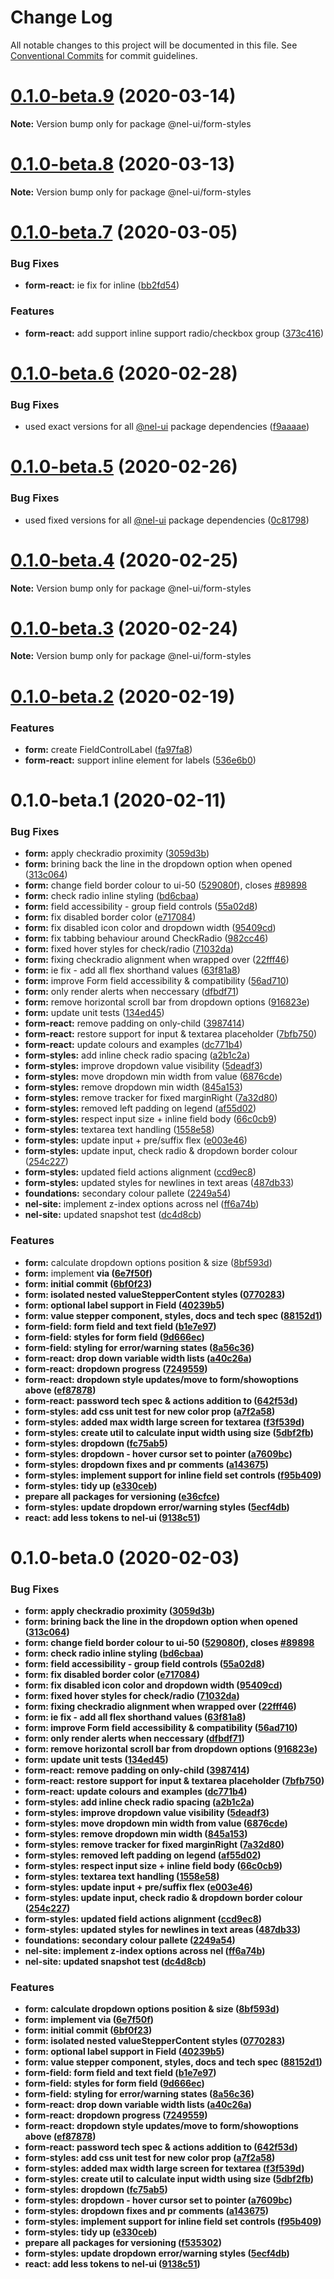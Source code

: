 # Change Log

All notable changes to this project will be documented in this file.
See [Conventional Commits](https://conventionalcommits.org) for commit guidelines.

# [0.1.0-beta.9](https://noop/nel-ui/compare/@nel-ui/form-styles@0.1.0-beta.8...@nel-ui/form-styles@0.1.0-beta.9) (2020-03-14)

**Note:** Version bump only for package @nel-ui/form-styles





# [0.1.0-beta.8](https://noop/nel-ui/compare/@nel-ui/form-styles@0.1.0-beta.7...@nel-ui/form-styles@0.1.0-beta.8) (2020-03-13)

**Note:** Version bump only for package @nel-ui/form-styles





# [0.1.0-beta.7](https://noop/nel-ui/compare/@nel-ui/form-styles@0.1.0-beta.6...@nel-ui/form-styles@0.1.0-beta.7) (2020-03-05)


### Bug Fixes

* **form-react:** ie fix for inline ([bb2fd54](https://noop/nel-ui/commits/bb2fd54443cac9b08acad11d8aadcb18ae15f40a))


### Features

* **form-react:** add support inline support radio/checkbox group ([373c416](https://noop/nel-ui/commits/373c416926acaffa28e64f7ad0071245b98d3382))





# [0.1.0-beta.6](https://noop/nel-ui/compare/@nel-ui/form-styles@0.1.0-beta.5...@nel-ui/form-styles@0.1.0-beta.6) (2020-02-28)


### Bug Fixes

* used exact versions for all [@nel-ui](https://bitbucket.org/nel-ui) package dependencies ([f9aaaae](https://noop/nel-ui/commits/f9aaaae13a9879e82c1527fcaaf3fd543fdc7dc4))





# [0.1.0-beta.5](https://noop/nel-ui/compare/@nel-ui/form-styles@0.1.0-beta.4...@nel-ui/form-styles@0.1.0-beta.5) (2020-02-26)


### Bug Fixes

* used fixed versions for all [@nel-ui](https://bitbucket.org/nel-ui) package dependencies ([0c81798](https://noop/nel-ui/commits/0c8179853341c5f2357bb329ab51d8ebca73b936))





# [0.1.0-beta.4](https://noop/nel-ui/compare/@nel-ui/form-styles@0.1.0-beta.3...@nel-ui/form-styles@0.1.0-beta.4) (2020-02-25)

**Note:** Version bump only for package @nel-ui/form-styles





# [0.1.0-beta.3](https://noop/nel-ui/compare/@nel-ui/form-styles@0.1.0-beta.2...@nel-ui/form-styles@0.1.0-beta.3) (2020-02-24)

**Note:** Version bump only for package @nel-ui/form-styles





# [0.1.0-beta.2](https://noop/nel-ui/compare/@nel-ui/form-styles@0.1.0-beta.1...@nel-ui/form-styles@0.1.0-beta.2) (2020-02-19)


### Features

* **form:** create FieldControlLabel ([fa97fa8](https://noop/nel-ui/commits/fa97fa88c40feb81acb66f16c29ade8763f58426))
* **form-react:** support inline element for labels ([536e6b0](https://noop/nel-ui/commits/536e6b0d2762dc53bcb487c69ffb25243efd5f05))





# 0.1.0-beta.1 (2020-02-11)


### Bug Fixes

* **form:** apply checkradio proximity ([3059d3b](https://noop/nel-ui/commits/3059d3bf7fe356ac21dbe7e085c35f1c5ceb0429))
* **form:** brining back the line in the dropdown option when opened ([313c064](https://noop/nel-ui/commits/313c0645b3173773921d3c8e1aeb07cb9ae5346f))
* **form:** change field border colour to ui-50 ([529080f](https://noop/nel-ui/commits/529080f40b60d79a5b6469eb75446a66cf315437)), closes [#89898](https://noop/nel-ui/issue/89898)
* **form:** check radio inline styling ([bd6cbaa](https://noop/nel-ui/commits/bd6cbaaa8763677767a4f8d6b7cf8fd27f6daa8f))
* **form:** field accessibility - group field controls ([55a02d8](https://noop/nel-ui/commits/55a02d8c11d2f4a5e5c627be46d8681b83615d0a))
* **form:** fix disabled border color ([e717084](https://noop/nel-ui/commits/e71708450b4df935d6c5e4c9f8fa496e9e2800ce))
* **form:** fix disabled icon color and dropdown width ([95409cd](https://noop/nel-ui/commits/95409cd7a348a7c4f9762acab0d18b322bcbbc6a))
* **form:** fix tabbing behaviour around CheckRadio ([982cc46](https://noop/nel-ui/commits/982cc464e68b807ca095ca5e39c599f62b429fd9))
* **form:** fixed hover styles for check/radio ([71032da](https://noop/nel-ui/commits/71032da650643344387e2d310db68f9435790943))
* **form:** fixing checkradio alignment when wrapped over ([22fff46](https://noop/nel-ui/commits/22fff461fcc866dbe8a865a4cc49a6e43f578b4e))
* **form:** ie fix - add all flex shorthand values ([63f81a8](https://noop/nel-ui/commits/63f81a8958700279841e598fdc08e5f7f4407bd9))
* **form:** improve Form field accessibility & compatibility ([56ad710](https://noop/nel-ui/commits/56ad71029d9150cf52431bc33cb012ec91124c41))
* **form:** only render alerts when neccessary ([dfbdf71](https://noop/nel-ui/commits/dfbdf71a675af0bffe90ec3d8e3d25463d550150))
* **form:** remove horizontal scroll bar from dropdown options ([916823e](https://noop/nel-ui/commits/916823edfba37911edb65eff3d40801f906da57c))
* **form:** update unit tests ([134ed45](https://noop/nel-ui/commits/134ed450588cd86dcdc21cab272b7beefc9b2391))
* **form-react:** remove padding on only-child ([3987414](https://noop/nel-ui/commits/3987414557c7903b1decd63f92a403c932b14886))
* **form-react:** restore support for input & textarea placeholder ([7bfb750](https://noop/nel-ui/commits/7bfb75007e91d3a95e0741b4129a2dc23d267078))
* **form-react:** update colours and examples ([dc771b4](https://noop/nel-ui/commits/dc771b42bda329cf12713eb2717bd050b44f3178))
* **form-styles:** add inline check radio spacing ([a2b1c2a](https://noop/nel-ui/commits/a2b1c2a7f37ca2ea7738a7107690845723e2fc5f))
* **form-styles:** improve dropdown value visibility ([5deadf3](https://noop/nel-ui/commits/5deadf3cfae19e97c02908401807fdc3948af104))
* **form-styles:** move dropdown min width from value ([6876cde](https://noop/nel-ui/commits/6876cde886f93de69be9003757721ae0bec66888))
* **form-styles:** remove dropdown min width ([845a153](https://noop/nel-ui/commits/845a1531115d44fbf38046a29a8bc7ce0be7e68b))
* **form-styles:** remove tracker for fixed marginRight ([7a32d80](https://noop/nel-ui/commits/7a32d809eea1a412114ee28c82d67e62e53bdbff))
* **form-styles:** removed left padding on legend ([af55d02](https://noop/nel-ui/commits/af55d0219596ba3a8506b5c721b4653bdcfa23bf))
* **form-styles:** respect input size + inline field body ([66c0cb9](https://noop/nel-ui/commits/66c0cb91e0d8ddaac450d748e1ebe40a67a1c004))
* **form-styles:** textarea text handling ([1558e58](https://noop/nel-ui/commits/1558e580234108a19106268c4f0c0ed438471f58))
* **form-styles:** update input + pre/suffix flex ([e003e46](https://noop/nel-ui/commits/e003e464ccf35dcfbe8612c5be79e3f23b5923cc))
* **form-styles:** update input, check radio & dropdown border colour ([254c227](https://noop/nel-ui/commits/254c227c303bca937d9db263de73100610f9f7c7))
* **form-styles:** updated field actions alignment ([ccd9ec8](https://noop/nel-ui/commits/ccd9ec8dc28366aa50897c549cf0f61ea172d36c))
* **form-styles:** updated styles for newlines in text areas ([487db33](https://noop/nel-ui/commits/487db339fa385f7d1ff7016fc072839074246518))
* **foundations:** secondary colour pallete ([2249a54](https://noop/nel-ui/commits/2249a54efc4fc84c74fa57806f60f9f9a3ef1bdc))
* **nel-site:** implement z-index options across nel ([ff6a74b](https://noop/nel-ui/commits/ff6a74b505031d71e64ebbb3fdfc9a0b1d82494f))
* **nel-site:** updated snapshot test ([dc4d8cb](https://noop/nel-ui/commits/dc4d8cb8182930e38b6c94cbc18fc2223c1e74a1))


### Features

* **form:** calculate dropdown options position & size ([8bf593d](https://noop/nel-ui/commits/8bf593d5e2ec02ded2877e2c2850fef13f2857aa))
* **form:** implement <strong> via <Text /> ([6e7f50f](https://noop/nel-ui/commits/6e7f50f41cbe22ba9d45443a4c77c21628866a8f))
* **form:** initial commit ([6bf0f23](https://noop/nel-ui/commits/6bf0f23b97c2a563351e45fe30b18064e114a053))
* **form:** isolated nested valueStepperContent styles ([0770283](https://noop/nel-ui/commits/0770283420c5385398fa28db4e857d193c740f94))
* **form:** optional label support in Field ([40239b5](https://noop/nel-ui/commits/40239b5f9013cc83c3860def12a6dd62e1e793d9))
* **form:** value stepper component, styles, docs and tech spec ([88152d1](https://noop/nel-ui/commits/88152d131580db7c996e4288ab51e52cdde3d572))
* **form-field:** form field and text field ([b1e7e97](https://noop/nel-ui/commits/b1e7e971d41c5f12df54341ddb8a7fe6d33b334f))
* **form-field:** styles for form field ([9d666ec](https://noop/nel-ui/commits/9d666ec42cb5a37ca13b5e201bf725d3f80f7fd9))
* **form-field:** styling for error/warning states ([8a56c36](https://noop/nel-ui/commits/8a56c3614da9d96eefcc2b6e78db71c88b93944f))
* **form-react:** drop down variable width lists ([a40c26a](https://noop/nel-ui/commits/a40c26ad261170a6cc25848dc572385a2c831519))
* **form-react:** dropdown progress ([7249559](https://noop/nel-ui/commits/72495598f8bd1667cb1a5b38f2c028d605ba600f))
* **form-react:** dropdown style updates/move to form/showoptions above ([ef87878](https://noop/nel-ui/commits/ef87878583f7659671888002f7753d9dcda100ac))
* **form-react:** password tech spec & actions addition to <Field /> ([642f53d](https://noop/nel-ui/commits/642f53d52cf4ff218f07390716514f4c7b6ba6ed))
* **form-styles:** add css unit test for new color prop ([a7f2a58](https://noop/nel-ui/commits/a7f2a58107eeb63871a41d80b7573ed06558757a))
* **form-styles:** added max width large screen for textarea ([f3f539d](https://noop/nel-ui/commits/f3f539db8a46529256e0c99e35cd0f73287528cc))
* **form-styles:** create util to calculate input width using size ([5dbf2fb](https://noop/nel-ui/commits/5dbf2fb135aadf38d8f952484d67ddedfcbbe5d1))
* **form-styles:** dropdown ([fc75ab5](https://noop/nel-ui/commits/fc75ab519a053b46baa81f4769f473989c6d4316))
* **form-styles:** dropdown - hover cursor set to pointer ([a7609bc](https://noop/nel-ui/commits/a7609bc4f0951ba7f66952288ce85fb7f2035301))
* **form-styles:** dropdown fixes and pr comments ([a143675](https://noop/nel-ui/commits/a143675e2a12e6b4b1154174d1a71b6279a46380))
* **form-styles:** implement support for inline field set controls ([f95b409](https://noop/nel-ui/commits/f95b409e66c676aa1232e08f546161890d0a50cc))
* **form-styles:** tidy up ([e330ceb](https://noop/nel-ui/commits/e330ceba653fff9112f2d34d309f68bd9325122a))
* prepare all packages for versioning ([e36cfce](https://noop/nel-ui/commits/e36cfce8be0ac9a453d49807053621967464bc9f))
* **form-styles:** update dropdown error/warning styles ([5ecf4db](https://noop/nel-ui/commits/5ecf4dbfa2f398ec19573326b78f34c1f9eae65c))
* **react:** add less tokens to nel-ui ([9138c51](https://noop/nel-ui/commits/9138c5168d8348b31e8da8c31c3336fe37d8450b))





# 0.1.0-beta.0 (2020-02-03)


### Bug Fixes

* **form:** apply checkradio proximity ([3059d3b](https://noop/nel-ui/commits/3059d3bf7fe356ac21dbe7e085c35f1c5ceb0429))
* **form:** brining back the line in the dropdown option when opened ([313c064](https://noop/nel-ui/commits/313c0645b3173773921d3c8e1aeb07cb9ae5346f))
* **form:** change field border colour to ui-50 ([529080f](https://noop/nel-ui/commits/529080f40b60d79a5b6469eb75446a66cf315437)), closes [#89898](https://noop/nel-ui/issue/89898)
* **form:** check radio inline styling ([bd6cbaa](https://noop/nel-ui/commits/bd6cbaaa8763677767a4f8d6b7cf8fd27f6daa8f))
* **form:** field accessibility - group field controls ([55a02d8](https://noop/nel-ui/commits/55a02d8c11d2f4a5e5c627be46d8681b83615d0a))
* **form:** fix disabled border color ([e717084](https://noop/nel-ui/commits/e71708450b4df935d6c5e4c9f8fa496e9e2800ce))
* **form:** fix disabled icon color and dropdown width ([95409cd](https://noop/nel-ui/commits/95409cd7a348a7c4f9762acab0d18b322bcbbc6a))
* **form:** fixed hover styles for check/radio ([71032da](https://noop/nel-ui/commits/71032da650643344387e2d310db68f9435790943))
* **form:** fixing checkradio alignment when wrapped over ([22fff46](https://noop/nel-ui/commits/22fff461fcc866dbe8a865a4cc49a6e43f578b4e))
* **form:** ie fix - add all flex shorthand values ([63f81a8](https://noop/nel-ui/commits/63f81a8958700279841e598fdc08e5f7f4407bd9))
* **form:** improve Form field accessibility & compatibility ([56ad710](https://noop/nel-ui/commits/56ad71029d9150cf52431bc33cb012ec91124c41))
* **form:** only render alerts when neccessary ([dfbdf71](https://noop/nel-ui/commits/dfbdf71a675af0bffe90ec3d8e3d25463d550150))
* **form:** remove horizontal scroll bar from dropdown options ([916823e](https://noop/nel-ui/commits/916823edfba37911edb65eff3d40801f906da57c))
* **form:** update unit tests ([134ed45](https://noop/nel-ui/commits/134ed450588cd86dcdc21cab272b7beefc9b2391))
* **form-react:** remove padding on only-child ([3987414](https://noop/nel-ui/commits/3987414557c7903b1decd63f92a403c932b14886))
* **form-react:** restore support for input & textarea placeholder ([7bfb750](https://noop/nel-ui/commits/7bfb75007e91d3a95e0741b4129a2dc23d267078))
* **form-react:** update colours and examples ([dc771b4](https://noop/nel-ui/commits/dc771b42bda329cf12713eb2717bd050b44f3178))
* **form-styles:** add inline check radio spacing ([a2b1c2a](https://noop/nel-ui/commits/a2b1c2a7f37ca2ea7738a7107690845723e2fc5f))
* **form-styles:** improve dropdown value visibility ([5deadf3](https://noop/nel-ui/commits/5deadf3cfae19e97c02908401807fdc3948af104))
* **form-styles:** move dropdown min width from value ([6876cde](https://noop/nel-ui/commits/6876cde886f93de69be9003757721ae0bec66888))
* **form-styles:** remove dropdown min width ([845a153](https://noop/nel-ui/commits/845a1531115d44fbf38046a29a8bc7ce0be7e68b))
* **form-styles:** remove tracker for fixed marginRight ([7a32d80](https://noop/nel-ui/commits/7a32d809eea1a412114ee28c82d67e62e53bdbff))
* **form-styles:** removed left padding on legend ([af55d02](https://noop/nel-ui/commits/af55d0219596ba3a8506b5c721b4653bdcfa23bf))
* **form-styles:** respect input size + inline field body ([66c0cb9](https://noop/nel-ui/commits/66c0cb91e0d8ddaac450d748e1ebe40a67a1c004))
* **form-styles:** textarea text handling ([1558e58](https://noop/nel-ui/commits/1558e580234108a19106268c4f0c0ed438471f58))
* **form-styles:** update input + pre/suffix flex ([e003e46](https://noop/nel-ui/commits/e003e464ccf35dcfbe8612c5be79e3f23b5923cc))
* **form-styles:** update input, check radio & dropdown border colour ([254c227](https://noop/nel-ui/commits/254c227c303bca937d9db263de73100610f9f7c7))
* **form-styles:** updated field actions alignment ([ccd9ec8](https://noop/nel-ui/commits/ccd9ec8dc28366aa50897c549cf0f61ea172d36c))
* **form-styles:** updated styles for newlines in text areas ([487db33](https://noop/nel-ui/commits/487db339fa385f7d1ff7016fc072839074246518))
* **foundations:** secondary colour pallete ([2249a54](https://noop/nel-ui/commits/2249a54efc4fc84c74fa57806f60f9f9a3ef1bdc))
* **nel-site:** implement z-index options across nel ([ff6a74b](https://noop/nel-ui/commits/ff6a74b505031d71e64ebbb3fdfc9a0b1d82494f))
* **nel-site:** updated snapshot test ([dc4d8cb](https://noop/nel-ui/commits/dc4d8cb8182930e38b6c94cbc18fc2223c1e74a1))


### Features

* **form:** calculate dropdown options position & size ([8bf593d](https://noop/nel-ui/commits/8bf593d5e2ec02ded2877e2c2850fef13f2857aa))
* **form:** implement <strong> via <Text /> ([6e7f50f](https://noop/nel-ui/commits/6e7f50f41cbe22ba9d45443a4c77c21628866a8f))
* **form:** initial commit ([6bf0f23](https://noop/nel-ui/commits/6bf0f23b97c2a563351e45fe30b18064e114a053))
* **form:** isolated nested valueStepperContent styles ([0770283](https://noop/nel-ui/commits/0770283420c5385398fa28db4e857d193c740f94))
* **form:** optional label support in Field ([40239b5](https://noop/nel-ui/commits/40239b5f9013cc83c3860def12a6dd62e1e793d9))
* **form:** value stepper component, styles, docs and tech spec ([88152d1](https://noop/nel-ui/commits/88152d131580db7c996e4288ab51e52cdde3d572))
* **form-field:** form field and text field ([b1e7e97](https://noop/nel-ui/commits/b1e7e971d41c5f12df54341ddb8a7fe6d33b334f))
* **form-field:** styles for form field ([9d666ec](https://noop/nel-ui/commits/9d666ec42cb5a37ca13b5e201bf725d3f80f7fd9))
* **form-field:** styling for error/warning states ([8a56c36](https://noop/nel-ui/commits/8a56c3614da9d96eefcc2b6e78db71c88b93944f))
* **form-react:** drop down variable width lists ([a40c26a](https://noop/nel-ui/commits/a40c26ad261170a6cc25848dc572385a2c831519))
* **form-react:** dropdown progress ([7249559](https://noop/nel-ui/commits/72495598f8bd1667cb1a5b38f2c028d605ba600f))
* **form-react:** dropdown style updates/move to form/showoptions above ([ef87878](https://noop/nel-ui/commits/ef87878583f7659671888002f7753d9dcda100ac))
* **form-react:** password tech spec & actions addition to <Field /> ([642f53d](https://noop/nel-ui/commits/642f53d52cf4ff218f07390716514f4c7b6ba6ed))
* **form-styles:** add css unit test for new color prop ([a7f2a58](https://noop/nel-ui/commits/a7f2a58107eeb63871a41d80b7573ed06558757a))
* **form-styles:** added max width large screen for textarea ([f3f539d](https://noop/nel-ui/commits/f3f539db8a46529256e0c99e35cd0f73287528cc))
* **form-styles:** create util to calculate input width using size ([5dbf2fb](https://noop/nel-ui/commits/5dbf2fb135aadf38d8f952484d67ddedfcbbe5d1))
* **form-styles:** dropdown ([fc75ab5](https://noop/nel-ui/commits/fc75ab519a053b46baa81f4769f473989c6d4316))
* **form-styles:** dropdown - hover cursor set to pointer ([a7609bc](https://noop/nel-ui/commits/a7609bc4f0951ba7f66952288ce85fb7f2035301))
* **form-styles:** dropdown fixes and pr comments ([a143675](https://noop/nel-ui/commits/a143675e2a12e6b4b1154174d1a71b6279a46380))
* **form-styles:** implement support for inline field set controls ([f95b409](https://noop/nel-ui/commits/f95b409e66c676aa1232e08f546161890d0a50cc))
* **form-styles:** tidy up ([e330ceb](https://noop/nel-ui/commits/e330ceba653fff9112f2d34d309f68bd9325122a))
* prepare all packages for versioning ([f535302](https://noop/nel-ui/commits/f5353026946bc4555532cd3c0300e2564de866c0))
* **form-styles:** update dropdown error/warning styles ([5ecf4db](https://noop/nel-ui/commits/5ecf4dbfa2f398ec19573326b78f34c1f9eae65c))
* **react:** add less tokens to nel-ui ([9138c51](https://noop/nel-ui/commits/9138c5168d8348b31e8da8c31c3336fe37d8450b))
